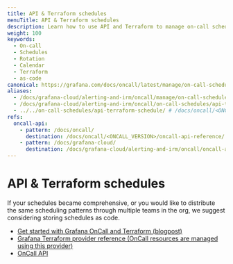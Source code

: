 ```yaml
---
title: API & Terraform schedules
menuTitle: API & Terraform schedules
description: Learn how to use API and Terraform to manage on-call schedules.
weight: 100
keywords:
  - On-call
  - Schedules
  - Rotation
  - Calendar
  - Terraform
  - as-code
canonical: https://grafana.com/docs/oncall/latest/manage/on-call-schedules/api-terraform-schedule/
aliases:
  - /docs/grafana-cloud/alerting-and-irm/oncall/manage/on-call-schedules/api-terraform-schedules/
  - /docs/grafana-cloud/alerting-and-irm/oncall/on-call-schedules/api-terraform-schedules/
  - ../../on-call-schedules/api-terraform-schedule/ # /docs/oncall/<ONCALL_VERSION>/on-call-schedules/api-terraform-schedule/
refs:
  oncall-api:
    - pattern: /docs/oncall/
      destination: /docs/oncall/<ONCALL_VERSION>/oncall-api-reference/
    - pattern: /docs/grafana-cloud/
      destination: /docs/grafana-cloud/alerting-and-irm/oncall/oncall-api-reference/
---
```


# API & Terraform schedules

If your schedules became comprehensive, or you would like to distribute the same scheduling patterns through multiple
teams in the org, we suggest considering storing schedules as code.

- [Get started with Grafana OnCall and Terraform (blogpost)](https://grafana.com/blog/2022/08/29/get-started-with-grafana-oncall-and-terraform/)
- [Grafana Terraform provider reference (OnCall resources are managed using this provider)](https://registry.terraform.io/providers/grafana/grafana/latest/docs/resources/oncall_schedule)
- [OnCall API](ref:oncall-api)

